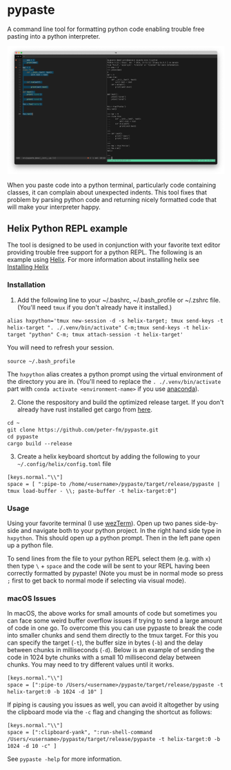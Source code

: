 # pypaste
A command line tool for formatting python code enabling trouble free pasting into a python interpreter.

![Screenshot](/img/screenshot.png?raw=true)

When you paste code into a python terminal, particularly code containing classes, it can complain about unexpected indents. This tool fixes that problem by parsing python code and returning nicely formatted code that will make your interpreter happy.


## Helix Python REPL example
The tool is designed to be used in conjunction with your favorite text editor providing trouble free support for a python REPL. The following is an example using [Helix](https://helix-editor.com). For more information about installing helix see [Installing Helix](https://docs.helix-editor.com/install.html)

### Installation

1. Add the following line to your ~/.bashrc, ~/.bash_profile or ~/.zshrc file. (You'll need `tmux` if you don't already have it installed.)

```
alias hxpython='tmux new-session -d -s helix-target; tmux send-keys -t helix-target ". ./.venv/bin/activate" C-m;tmux send-keys -t helix-target "python" C-m; tmux attach-session -t helix-target'
```

You will need to refresh your session.

`source ~/.bash_profile`


The `hxpython` alias creates a python prompt using the virtual environment of the directory you are in.  (You'll need to replace the `. ./.venv/bin/activate` part with `conda activate <environment-name>` if you use [anaconda](https://www.anaconda.com)).

2. Clone the respository and build the optimized release target. If you don't already have rust installed get cargo from [here](https://rustup.rs).
```
cd ~
git clone https://github.com/peter-fm/pypaste.git
cd pypaste
cargo build --release
```

3. Create a helix keyboard shortcut by adding the following to your `~/.config/helix/config.toml` file

```
[keys.normal."\\"]
space = [ ":pipe-to /home/<username>/pypaste/target/release/pypaste | tmux load-buffer - \\; paste-buffer -t helix-target:0"] 
```

### Usage

Using your favorite terminal (I use [wezTerm](https://wezfurlong.org/wezterm/index.html)). Open up two panes side-by-side and navigate both to your python project. In the right hand side type in `hxpython`. This should open up a python prompt. Then in the left pane open up a python file. 

To send lines from the file to your python REPL select them (e.g. with `x`) then type `\` + `space` and the code will be sent to your REPL having been correctly formatted by pypaste! (Note you must be in normal mode so press `;` first to get back to normal mode if selecting via visual mode).


### macOS Issues

In macOS, the above works for small amounts of code but sometimes you can face some weird buffer overflow issues if trying to send a large amount of code in one go. To overcome this you can use pypaste to break the code into smaller chunks and send them directly to the tmux target. For this you can specify the target (`-t`), the buffer size in bytes (`-b`) and the delay between chunks in milliseconds (`-d`). Below is an example of sending the code in 1024 byte chunks with a small 10 millisecond delay between chunks. You may need to try different values until it works.

```
[keys.normal."\\"]
space = [":pipe-to /Users/<username>/pypaste/target/release/pypaste -t helix-target:0 -b 1024 -d 10" ]
```
If piping is causing you issues as well, you can avoid it altogether by using the clipboard mode via the `-c` flag and changing the shortcut as follows:

```
[keys.normal."\\"]
space = [":clipboard-yank", ":run-shell-command /Users/<username>/pypaste/target/release/pypaste -t helix-target:0 -b 1024 -d 10 -c" ]
```

See `pypaste -help` for more information.
